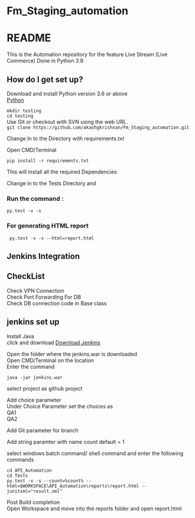 # Fm_Staging_automation

# README #
This is the Automation repository for the feature Live Stream (Live Commerce)
Done in Python 3.8

## How do I get set up? ##

Download and install Python version 3.6 or above  
[Python](https://www.python.org/downloads/)  


```mkdir testing```  
```cd testing ```  
Use Git or checkout with SVN using the web URL.  
```git clone https://github.com/akashgkrishnan/Fm_Staging_automation.git```


Change In to the Directory with requirements.txt  

Open CMD/Terminal  

```pip install -r requirements.txt```  

This will install all the required Dependencies

Change in to the Tests Directory and  
### Run the command : ###
```py.test -v -s```

### For generating HTML report ###
``` py.test -v -s --html=report.html```



## Jenkins Integration 


## CheckList 

Check VPN Connection  
Check Port Forwarding For DB  
Check DB connection code in Base class

## jenkins set up 
Install Java  
click and download [Download Jenkins](http://mirrors.jenkins.io/war-stable/latest/jenkins.war)

Open the folder where the jenkins.war is downloaded  
Open CMD/Terminal on the location  
Enter the command  

```java -jar jenkins.war```    

select project as github project

Add choice parameter  
Under Choice Parameter set the choices as  
QA1  
QA2  

Add Git parameter  for branch  

Add string paramter with name count default = 1

select windows batch command/ shell command and enter the following commands

```buildoutcfg
cd API_Automation
cd Tests
py.test -v -s --count=%count% --html=$WORKSPACE\API_Automation\reports\report.html --junitxml="result.xml"
```

Post Build completion  
Open Workspace and move into the reports folder and open report.html  

